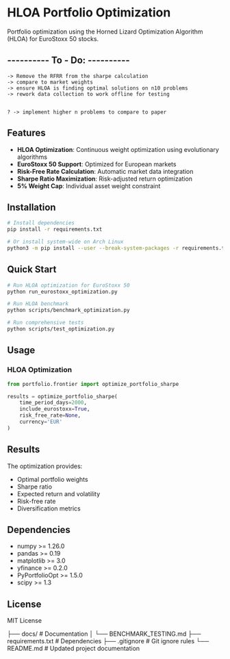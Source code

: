 # HLOA Portfolio Optimization

Portfolio optimization using the Horned Lizard Optimization Algorithm (HLOA) for EuroStoxx 50 stocks.



## ---------- To - Do: ----------
```
-> Remove the RFRR from the sharpe calculation
-> compare to market weights
-> ensure HLOA is finding optimal solutions on n10 problems 
-> rework data collection to work offline for testing 


? -> implement higher n problems to compare to paper
```







## Features

- **HLOA Optimization**: Continuous weight optimization using evolutionary algorithms
- **EuroStoxx 50 Support**: Optimized for European markets
- **Risk-Free Rate Calculation**: Automatic market data integration
- **Sharpe Ratio Maximization**: Risk-adjusted return optimization
- **5% Weight Cap**: Individual asset weight constraint


## Installation

```bash
# Install dependencies
pip install -r requirements.txt

# Or install system-wide on Arch Linux
python3 -m pip install --user --break-system-packages -r requirements.txt
```

## Quick Start

```bash
# Run HLOA optimization for EuroStoxx 50
python run_eurostoxx_optimization.py

# Run HLOA benchmark
python scripts/benchmark_optimization.py

# Run comprehensive tests
python scripts/test_optimization.py
```

## Usage

### HLOA Optimization
```python
from portfolio.frontier import optimize_portfolio_sharpe

results = optimize_portfolio_sharpe(
    time_period_days=2000,
    include_eurostoxx=True,
    risk_free_rate=None,
    currency='EUR'
)
```


## Results

The optimization provides:
- Optimal portfolio weights
- Sharpe ratio
- Expected return and volatility
- Risk-free rate
- Diversification metrics

## Dependencies

- numpy >= 1.26.0
- pandas >= 0.19
- matplotlib >= 3.0
- yfinance >= 0.2.0
- PyPortfolioOpt >= 1.5.0
- scipy >= 1.3

## License

MIT License



├── docs/                  # Documentation
│   └── BENCHMARK_TESTING.md
├── requirements.txt       # Dependencies
├── .gitignore            # Git ignore rules
└── README.md             # Updated project documentation
